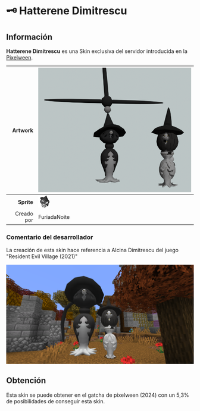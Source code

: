 # 🗝️ Hatterene Dimitrescu

## Información

**Hatterene Dimitrescu** es una Skin exclusiva del servidor introducida en la [Pixelween](./).

|                     **Artwork** | ![Artwork de Hatterene Dimitrescu](../../images/pokemon/pixelween/dimitrescu-artwork.png)                                                                                    |
| ------------------------------: | -------------------------------------------------------------------------------------------------------------------------------------- |
|                      **Sprite** | ![Sprite de Hatterene Dimitrescu](../../images/pokemon/pixelween/dimitrescu-sprite.png)                                           |                                                                                                             |
|                      Creado por | FuriadaNoite                                                                                                                 |


### Comentario del desarrollador
La creación de esta skin hace referencia a Alcina Dimitrescu del juego "Resident Evil Village (2021)"

![Vistazo en el juego a Hatterene Dimitrescu](../../images/pokemon/pixelween/hatterene-preview.png)

## Obtención

Esta skin se puede obtener en el gatcha de pixelween (2024) con un 5,3% de posibilidades de conseguir esta skin.
